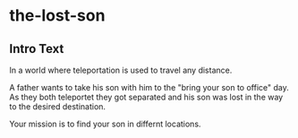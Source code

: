 # the-lost-son

## Intro Text
In a world where teleportation is used to travel any distance.

A father wants to take his son with him to the "bring your son to office" day.
As they both teleportet they got separated and his son was lost in the way to the desired destination.

Your mission is to find your son in differnt locations.
